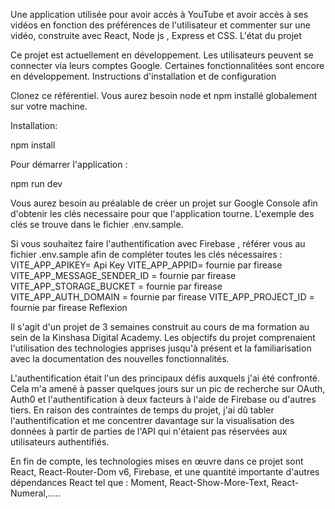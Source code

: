 Une application utilisée pour avoir accès à YouTube et avoir accès à ses vidéos en fonction des préférences de l'utilisateur et commenter sur une vidéo, construite avec React, Node js , Express et CSS. L'état du projet

Ce projet est actuellement en développement. Les utilisateurs peuvent se connecter via leurs comptes Google. Certaines fonctionnalitées sont encore en développement. Instructions d'installation et de configuration

Clonez ce référentiel. Vous aurez besoin node et npm installé globalement sur votre machine.

Installation:

npm install

Pour démarrer l'application :

npm run dev

Vous aurez besoin au préalable de créer un projet sur Google Console afin d'obtenir les clés necessaire pour que l'application tourne. L'exemple des clés se trouve dans le fichier .env.sample.

Si vous souhaitez faire l'authentification avec Firebase , référer vous au fichier .env.sample afin de compléter toutes les clés nécessaires : VITE_APP_APIKEY= Api Key VITE_APP_APPID= fournie par firease VITE_APP_MESSAGE_SENDER_ID = fournie par firease VITE_APP_STORAGE_BUCKET = fournie par firease VITE_APP_AUTH_DOMAIN = fournie par firease VITE_APP_PROJECT_ID = fournie par firease Reflexion

Il s'agit d'un projet de 3 semaines construit au cours de ma formation au sein de la Kinshasa Digital Academy. Les objectifs du projet comprenaient l'utilisation des technologies apprises jusqu'à présent et la familiarisation avec la documentation des nouvelles fonctionnalités.

L'authentification était l'un des principaux défis auxquels j'ai été confronté. Cela m'a amené à passer quelques jours sur un pic de recherche sur OAuth, Auth0 et l'authentification à deux facteurs à l'aide de Firebase ou d'autres tiers. En raison des contraintes de temps du projet, j'ai dû tabler l'authentification et me concentrer davantage sur la visualisation des données à partir de parties de l'API qui n'étaient pas réservées aux utilisateurs authentifiés.

En fin de compte, les technologies mises en œuvre dans ce projet sont React, React-Router-Dom v6, Firebase, et une quantité importante d'autres dépendances React tel que : Moment, React-Show-More-Text, React-Numeral,.....